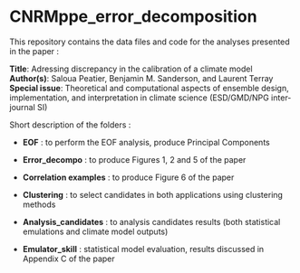 # CNRMppe_error_decomposition

This repository contains the data files and code for the analyses presented in the paper :

**Title**: Adressing discrepancy in the calibration of a climate model \
**Author(s)**: Saloua Peatier, Benjamin M. Sanderson, and Laurent Terray \
**Special issue**: Theoretical and computational aspects of ensemble design, implementation, and interpretation in climate science (ESD/GMD/NPG inter-journal SI) 

Short description of the folders :

* **EOF** : to perform the EOF analysis, produce Principal Components

* **Error_decompo** : to produce Figures 1, 2 and 5 of the paper 

* **Correlation examples** : to produce Figure 6 of the paper 

* **Clustering** : to select candidates in both applications using clustering methods 

* **Analysis_candidates** : to analysis candidates results (both statistical emulations and climate model outputs) 

* **Emulator_skill** : statistical model evaluation, results discussed in Appendix C of the paper 
